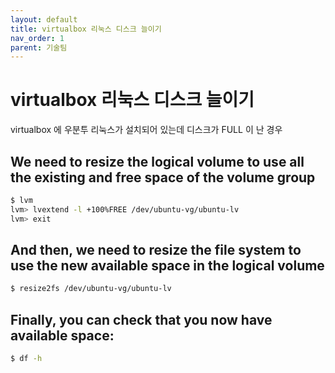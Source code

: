 ```yaml
---
layout: default
title: virtualbox 리눅스 디스크 늘이기
nav_order: 1
parent: 기술팀
---
```


# virtualbox 리눅스 디스크 늘이기

virtualbox 에 우분투 리눅스가 설치되어 있는데 디스크가 FULL 이 난 경우

## We need to resize the logical volume to use all the existing and free space of the volume group

```sh
$ lvm
lvm> lvextend -l +100%FREE /dev/ubuntu-vg/ubuntu-lv
lvm> exit
```

## And then, we need to resize the file system to use the new available space in the logical volume

```sh
$ resize2fs /dev/ubuntu-vg/ubuntu-lv
```
## Finally, you can check that you now have available space:

```sh
$ df -h
```